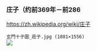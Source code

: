 ### 庄子（约前369年－前286
https://zh.wikipedia.org/wiki/庄子

`玄門十子圖_莊子.jpg (1081×1556)`<br>
![](https://upload.wikimedia.org/wikipedia/commons/d/d4/%E7%8E%84%E9%96%80%E5%8D%81%E5%AD%90%E5%9C%96_%E8%8E%8A%E5%AD%90.jpg)
